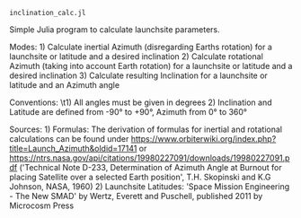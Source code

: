     inclination_calc.jl

Simple Julia program to calculate launchsite parameters.

Modes:
    1) Calculate inertial Azimuth (disregarding Earths rotation) for a launchsite or latitude and a desired inclination
    2) Calculate rotational Azimuth (taking into account Earth rotation) for a launchsite or latitude and a desired inclination
    3) Calculate resulting Inclination for a launchsite or latitude and an Azimuth angle

Conventions:
\t1) All angles must be given in degrees
    2) Inclination and Latitude are defined from -90° to +90°, Azimuth from 0° to 360°

Sources:
    1) Formulas: The derivation of formulas for inertial and rotational calculations can be found under https://www.orbiterwiki.org/index.php?title=Launch_Azimuth&oldid=17141
                 or https://ntrs.nasa.gov/api/citations/19980227091/downloads/19980227091.pdf ('Technical Note D-233, Determination of Azimuth Angle at Burnout for placing Satellite over a selected Earth position', T.H. Skopinski and K.G Johnson, NASA, 1960)
    2) Launchsite Latitudes: 'Space Mission Engineering - The New SMAD' by Wertz, Everett and Puschell, published 2011 by Microcosm Press
